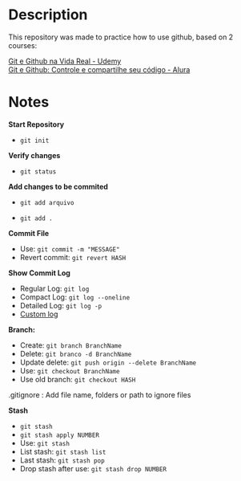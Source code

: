# Description
This repository was made to practice how to use github, based on 2 courses:

  [Git e Github na Vida Real - Udemy](https://www.udemy.com/course/git-e-github-na-vida-real/)  
  [Git e Github: Controle e compartilhe seu código - Alura](https://cursos.alura.com.br/course/git-github-controle-de-versao)
  
# Notes

**Start Repository** 
- ```git init```

**Verify changes**
- ```git status```

**Add changes to be commited**
-	```git add arquivo```
  
-	```git add . ```
  
**Commit File**
- Use: ```git commit -m "MESSAGE"```
-	Revert commit: ```git revert HASH```

**Show Commit Log**
-	Regular Log:  ```git log```  
-	Compact Log:  ```git log --oneline```  
-	Detailed Log: ```git log -p```
- [Custom log](https://devhints.io/git-log)

**Branch:**
-	Create: ```git branch BranchName```
-	Delete: ```git branco -d BranchName```
-	Update delete: ```git push origin --delete BranchName```
-	Use: ```git checkout BranchName```
-	Use old branch: ```git checkout HASH```

.gitignore : Add file name, folders or path to ignore files

**Stash**
- ```git stash```
- ```git stash apply NUMBER```
- Use: ```git stash```
-	List stash: ```git stash list```
- Last stash: ```git stash pop```
- Drop stash after use: ```git stash drop NUMBER```
